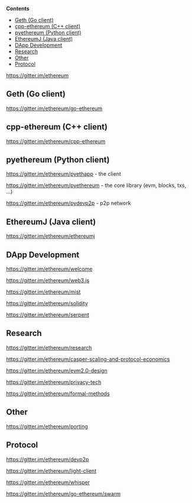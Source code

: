 <!-- START doctoc generated TOC please keep comment here to allow auto update -->
<!-- DON'T EDIT THIS SECTION, INSTEAD RE-RUN doctoc TO UPDATE -->
**Contents**

- [Geth (Go client)](#geth-go-client)
- [cpp-ethereum (C++ client)](#cpp-ethereum-c-client)
- [pyethereum (Python client)](#pyethereum-python-client)
- [EthereumJ (Java client)](#ethereumj-java-client)
- [DApp Development](#dapp-development)
- [Research](#research)
- [Other](#other)
- [Protocol](#protocol)

<!-- END doctoc generated TOC please keep comment here to allow auto update -->

https://gitter.im/ethereum

## Geth (Go client)

https://gitter.im/ethereum/go-ethereum

## cpp-ethereum (C++ client)

https://gitter.im/ethereum/cpp-ethereum

## pyethereum (Python client)

https://gitter.im/ethereum/pyethapp - the client

https://gitter.im/ethereum/pyethereum - the core library (evm, blocks, txs, ...)

https://gitter.im/ethereum/pydevp2p - p2p network  

## EthereumJ (Java client)

https://gitter.im/ethereum/ethereumj

## DApp Development

https://gitter.im/ethereum/welcome

https://gitter.im/ethereum/web3.js

https://gitter.im/ethereum/mist

https://gitter.im/ethereum/solidity

https://gitter.im/ethereum/serpent

## Research

https://gitter.im/ethereum/research

https://gitter.im/ethereum/casper-scaling-and-protocol-economics

https://gitter.im/ethereum/evm2.0-design

https://gitter.im/ethereum/privacy-tech

https://gitter.im/ethereum/formal-methods

## Other

https://gitter.im/ethereum/porting

## Protocol

https://gitter.im/ethereum/devp2p

https://gitter.im/ethereum/light-client

https://gitter.im/ethereum/whisper

https://gitter.im/ethereum/go-ethereum/swarm

